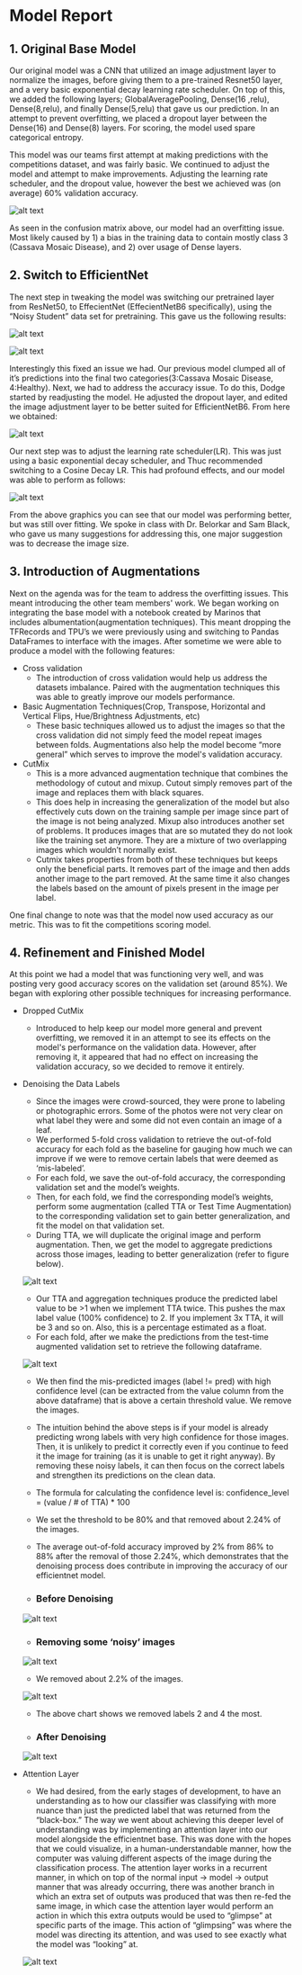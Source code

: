 # Model Report

## 1. Original Base Model
Our original model was a CNN that utilized an image adjustment layer to normalize the images, before giving them to a pre-trained Resnet50 layer, and a very basic exponential decay learning rate scheduler.  On top of this, we added the following layers; GlobalAveragePooling, Dense(16 ,relu), Dense(8,relu), and finally Dense(5,relu) that gave us our prediction. In an attempt to prevent overfitting, we placed a dropout layer between the Dense(16) and Dense(8) layers.  For scoring, the model used spare categorical entropy.

This model was our teams first attempt at making predictions with the competitions dataset, and was fairly basic.  We continued to adjust the model and attempt to make improvements.  Adjusting the learning rate scheduler, and the dropout value, however the best we achieved was (on average) 60% validation accuracy.

![alt text](</Docs/Project/Images/Model_2_Report_Images/confusion_matrix_original_model.png>)

As seen in the confusion matrix above, our model had an overfitting issue. Most likely caused by 1) a bias in the training data to contain mostly class 3 (Cassava Mosaic Disease), and 2) over usage of Dense layers.

## 2. Switch to EfficientNet
The next step in tweaking the model was switching our pretrained layer from ResNet50, to EffecientNet (EffecientNetB6 specifically), using the “Noisy Student” data set for pretraining. This gave us the following results:

![alt text](</Docs/Project/Images/Model_2_Report_Images/switch_to_effnet_1st_loss_per_epoch.png>)

![alt text](</Docs/Project/Images/Model_2_Report_Images/switch_to_effnet_1st_conf_matrix.png>)


Interestingly this fixed an issue we had.  Our previous model clumped all of it’s predictions into the final two categories(3:Cassava Mosaic Disease, 4:Healthy). 
Next, we had to address the accuracy issue.  To do this, Dodge started by readjusting the model.  He adjusted the dropout layer, and edited the image adjustment layer to be better suited for EfficientNetB6. From here we obtained:

![alt text](</Docs/Project/Images/Model_2_Report_Images/switch_to_effnet_2nd_graphic.png>)

Our next step was to adjust the learning rate scheduler(LR).  This was just using a basic exponential decay scheduler, and Thuc recommended switching to a Cosine Decay LR.  This had profound effects, and our model was able to perform as follows:

![alt text](</Docs/Project/Images/Model_2_Report_Images/switch_to_effnet_3rd_graphic.png>)

From the above graphics you can see that our model was performing better, but was still over fitting.  We spoke in class with Dr. Belorkar and Sam Black, who gave us many suggestions for addressing this, one major suggestion was to decrease the image size.

## 3. Introduction of Augmentations

Next on the agenda was for the team to address the overfitting issues.  This meant introducing the other team members' work. We began working on integrating the base model with a notebook created by Marinos that includes albumentation(augmentation techniques). This meant dropping the TFRecords and TPU’s we were previously using and switching to Pandas DataFrames to interface with the images. After sometime we were able to produce a model with the following features:
* Cross validation
    * The introduction of cross validation would help us address the datasets imbalance.  Paired with the augmentation techniques this was able to greatly improve our models performance.
* Basic Augmentation Techniques(Crop, Transpose, Horizontal and Vertical Flips, Hue/Brightness Adjustments, etc)
    * These basic techniques allowed us to adjust the images so that the cross validation did not simply feed the model repeat images between folds.  Augmentations also help the model become “more general” which serves to improve the model's validation accuracy.
* CutMix
    * This is a more advanced augmentation technique that combines the methodology of cutout and mixup. Cutout simply removes part of the image and replaces them with black squares. 
    * This does help in increasing the generalization of the model but also effectively cuts down on the training sample per image since part of the image is not being analyzed. Mixup also introduces another set of problems. It produces images that are so mutated they do not look like the training set anymore. They are a mixture of two overlapping images which wouldn’t normally exist. 
    * Cutmix takes properties from both of these techniques but keeps only the beneficial parts. It removes part of the image and then adds another image to the part removed. At the same time it also changes the labels based on the amount of pixels present in the image per label. 

One final change to note was that the model now used accuracy as our metric.  This was to fit the competitions scoring model.

## 4. Refinement and Finished Model

At this point we had a model that was functioning very well, and was posting very good accuracy scores on the validation set (around 85%).  We began with exploring other possible techniques for increasing performance.

* Dropped CutMix
    * Introduced to help keep our model more general and prevent overfitting, we removed it in an attempt to see its effects on the model's performance on the validation data.  However, after removing it, it appeared that had no effect on increasing the validation accuracy, so we decided to remove it entirely.
* Denoising the Data Labels
    * Since the images were crowd-sourced, they were prone to labeling or photographic errors. Some of the photos were not very clear on what label they were and some did not even contain an image of a leaf.
    * We performed 5-fold cross validation to retrieve the out-of-fold accuracy for each fold as the baseline for gauging how much we can improve if we were to remove certain labels that were deemed as ‘mis-labeled’.
    * For each fold, we save the out-of-fold accuracy, the corresponding validation set and the model’s weights.
    * Then, for each fold, we find the corresponding model’s weights, perform some augmentation (called TTA or Test Time Augmentation) to the corresponding validation set to gain better generalization, and fit the model on that validation set.
    * During TTA, we will duplicate the original image and perform augmentation. Then, we get the model to aggregate predictions across those images, leading to better generalization (refer to figure below).

    ![alt text](</Docs/Project/Images/Model_2_Report_Images/tta_explanation.png>)

    * Our TTA and aggregation techniques produce the predicted label value to be >1 when we implement TTA twice. This pushes the max label value (100% confidence) to 2. If you implement 3x TTA, it will be 3 and so on. Also, this is a percentage estimated as a float. 
    * For each fold, after we make the predictions from the test-time augmented validation set to retrieve the following dataframe.

    ![alt text](</Docs/Project/Images/Model_2_Report_Images/output_dataframe.png>)


    * We then find the mis-predicted images (label != pred) with high confidence level (can be extracted from the value column from the above dataframe) that is above a certain threshold value. We remove the images. 

    * The intuition behind the above steps is if your model is already predicting wrong labels with very high confidence for those images. Then, it is unlikely to predict it correctly even if you continue to feed it the image for training (as it is unable to get it right anyway). By removing these noisy labels, it can then focus on the correct labels and strengthen its predictions on the clean data.
    * The formula for calculating the confidence level is:  confidence_level = (value / # of TTA) * 100
    * We set the threshold to be 80% and that removed about 2.24% of the images.
    * The average out-of-fold accuracy improved by 2% from 86% to 88% after the removal of those 2.24%, which demonstrates that the denoising process does contribute in improving the accuracy of our efficientnet model. 

    * ### Before Denoising
    ![alt text](</Docs/Project/Images/Model_2_Report_Images/before_denoised_pct.png>)


    * ### Removing some ‘noisy’ images
    ![alt text](</Docs/Project/Images/Model_2_Report_Images/pct_to_remove.png>)

    * We removed about 2.2% of the images.
    
    ![alt text](</Docs/Project/Images/Model_2_Report_Images/removed_labels_dist.png>)

    * The above chart shows we removed labels 2 and 4 the most.
    
    * ### After Denoising
    ![alt text](</Docs/Project/Images/Model_2_Report_Images/post_removed_labels.png>)

* Attention Layer
    * We had desired, from the early stages of development, to have an understanding as to how our classifier was classifying with more nuance than just the predicted label that was returned from the “black-box.” The way we went about achieving this deeper level of understanding was by implementing an attention layer into our model alongside the efficientnet base. This was done with the hopes that we could visualize, in a human-understandable manner, how the computer was valuing different aspects of the image during the classification process.  The attention layer works in a recurrent manner, in which on top of the normal input -> model -> output manner that was already occurring, there was another branch in which an extra set of outputs was produced that was then re-fed the same image, in which case the attention layer would perform an action in which this extra outputs would be used to “glimpse” at specific parts of the image. This action of “glimpsing” was where the model was directing its attention, and was used to see exactly what the model was “looking” at.


    ![alt text](</Docs/Project/Images/Model_2_Report_Images/attn_layer.png>)

